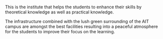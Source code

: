 This is the institute that helps the students to enhance their skills by theoretical knowledge as well as practical knowledge.

The infrastructure combined with the lush green surrounding of the AIT campus are amongst the best facilities resulting into a peaceful atmosphere for the students to improve their focus on the learning.